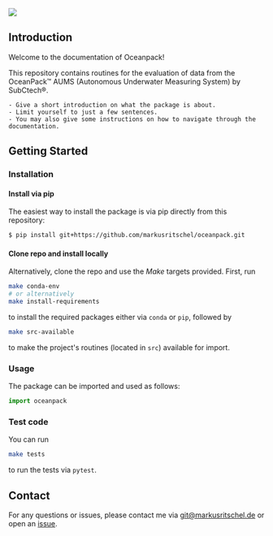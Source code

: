 ![](_static/logo.png)

## Introduction

Welcome to the documentation of Oceanpack!

This repository contains routines for the evaluation of data from the OceanPack™ AUMS (Autonomous Underwater Measuring System) by SubCtech®.

```{tip}
- Give a short introduction on what the package is about.
- Limit yourself to just a few sentences.
- You may also give some instructions on how to navigate through the documentation.
```

## Getting Started

### Installation

#### Install via pip

The easiest way to install the package is via pip directly from this repository:

```bash
$ pip install git+https://github.com/markusritschel/oceanpack.git
```

#### Clone repo and install locally

Alternatively, clone the repo and use the *Make* targets provided.
First, run

```bash
make conda-env
# or alternatively
make install-requirements
```

to install the required packages either via `conda` or `pip`, followed by

```bash
make src-available
```

to make the project's routines (located in `src`) available for import.

### Usage

The package can be imported and used as follows:

```python
import oceanpack
```

### Test code

You can run

```bash
make tests
```

to run the tests via `pytest`.


## Contact

For any questions or issues, please contact me via git@markusritschel.de or open an [issue](https://github.com/markusritschel/oceanpack/issues).
